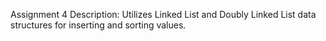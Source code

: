 Assignment 4 Description: Utilizes Linked List and Doubly Linked List data structures for inserting and sorting values.
